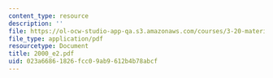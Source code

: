 ```yaml
---
content_type: resource
description: ''
file: https://ol-ocw-studio-app-qa.s3.amazonaws.com/courses/3-20-materials-at-equilibrium-sma-5111-fall-2003/023a66861826fcc09ab9612b4b78abcf_2000_e2.pdf
file_type: application/pdf
resourcetype: Document
title: 2000_e2.pdf
uid: 023a6686-1826-fcc0-9ab9-612b4b78abcf
---
```

